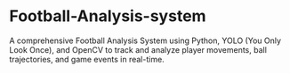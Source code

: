 # Football-Analysis-system
A comprehensive Football Analysis System using Python, YOLO (You Only Look Once), and OpenCV to track and analyze player movements, ball trajectories, and game events in real-time.

